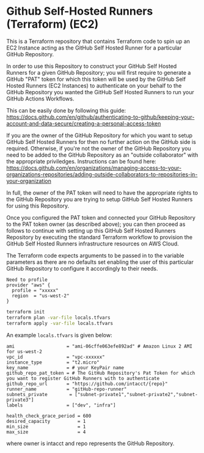 # Github Self-Hosted Runners (Terraform) (EC2)

This is a Terraform repository that contains Terraform code to spin up an EC2 Instance acting as the GitHub Self Hosted Runner for a particular GitHub Repository.

In order to use this Repository to construct your GitHub Self Hosted Runners for a given GitHub Repository; you will first require to generate a GitHub "PAT" token for which this token will be used by the GitHub Self Hosted Runners (EC2 Instances) to authenticate on your behalf to the GitHub Repository you wanted the GitHub Self Hosted Runners to run your GitHub Actions Workflows.

This can be easily done by following this guide:
https://docs.github.com/en/github/authenticating-to-github/keeping-your-account-and-data-secure/creating-a-personal-access-token

If you are the owner of the GitHub Repository for which you want to setup GitHub Self Hosted Runners for then no further action on the GitHub side is required.
Otherwise, if you're not the owner of the GitHub Repository you need to be added to the GitHub Repository as an "outside collaborator" with the appropriate priviledges. Instructions can be found here: https://docs.github.com/en/organizations/managing-access-to-your-organizations-repositories/adding-outside-collaborators-to-repositories-in-your-organization

In full, the owner of the PAT token will need to have the appropriate rights to the GitHub Repository you are trying to setup GitHub Self Hosted Runners for using this Repository.

Once you configured the PAT token and connected your GitHub Repository to the PAT token owner (as described above); you can then proceed as follows to continue with setting up this GitHub Self Hosted Runners Repository by executing the standard Terraform workflow to provision the GitHub Self Hosted Runners infrastructure resources on AWS Cloud.


The Terraform code expects arguments to be passed in to the variable parameters as there are no defaults set enabling the user of this particular GitHub Repository to configure it accordingly to their needs.
```
Need to profile
provider "aws" {
  profile = "xxxxx"
  region  = "us-west-2"
}
```

```bash
terraform init
terraform plan -var-file locals.tfvars
terraform apply -var-file locals.tfvars
```
An example `locals.tfvars` is given below:

```hcl
ami                   = "ami-06cffe063efe892ad" # Amazon Linux 2 AMI for us-west-2
vpc_id                = "vpc-xxxxxx"
instance_type         = "t2.micro"
key_name              = # your KeyPair name
github_repo_pat_token = # The GitHub Repository's Pat Token for which you want to register GitHub Runners with to authenticate
github_repo_url       = "https://github.com/intacct/{repo}"
runner_name           = "gitHub-repo-runner"
subnets_private        = ["subnet-private1","subnet-private2","subnet-private3"]
labels                = ["dev", "infra"]

health_check_grace_period = 600
desired_capacity          = 1
min_size                  = 1
max_size                  = 4
```

where owner is intacct and repo represents the GitHub Repository.



